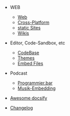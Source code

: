 
- WEB

  - [Web](web/web.md)
  - [Cross-Platform](web/cross-platform.md)
  - [static Sites](web/static-sites.md)
  - [Wikis](help/wiki.md//selfhtml)

- Editor, Code-Sandbox, etc

  - [CodeBase](coding/editor.md)
  - [Themes](themes.md)
  - [Embed Files](embed-files.md)

- Podcast

  - [Programmier.bar](podcast/programmierbar.md)
  - [Musik-Embedding](podcast/musik-embedding.md)



- [Awesome docsify](awesome.md)
- [Changelog](changelog.md)
